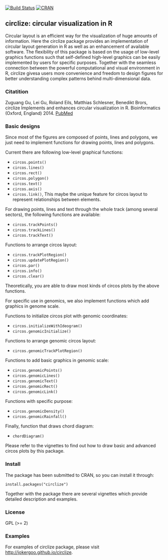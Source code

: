 [![Build Status](https://travis-ci.org/jokergoo/circlize.svg)](https://travis-ci.org/jokergoo/circlize)
[![CRAN](http://www.r-pkg.org/badges/version/circlize)](https://cran.r-project.org/web/packages/circlize/index.html) 

## circlize: circular visualization in R

Circular layout is an efficient way for the visualization of huge 
    amounts of information. Here the circlize package provides an implementation 
    of circular layout generation in R as well as an enhancement of available 
    software. The flexibility of this package is based on the usage of low-level 
    graphics functions such that self-defined high-level graphics can be easily 
    implemented by users for specific purposes. Together with the seamless 
    connection between the powerful computational and visual environment in R, 
    circlize givesa users more convenience and freedom to design figures for 
    better understanding complex patterns behind multi-dimensional data.

### Citatition

Zuguang Gu, Lei Gu, Roland Eils, Matthias Schlesner, Benedikt Brors, circlize Implements and enhances circular visualization in R. Bioinformatics (Oxford, England) 2014. [PubMed](http://www.ncbi.nlm.nih.gov/pubmed/24930139)

### Basic designs

Since most of the figures are composed of points, lines and polygons, 
we just need to implement functions for drawing points, lines and polygons.

Current there are following low-level graphical functions: 

- `circos.points()`
- `circos.lines()`
- `circos.rect()`
- `circos.polygon()`
- `circos.text()`
- `circos.axis()`
- `circos.link()`, This maybe the unique feature for circos layout to represent relationships between elements.
 
For drawing points, lines and text through the whole track (among several sectors), the following 
functions are available:

- `circos.trackPoints()`
- `circos.trackLines()`
- `circos.trackText()`

Functions to arrange circos layout:

- `circos.trackPlotRegion()`
- `circos.updatePlotRegion()`
- `circos.par()`
- `circos.info()`
- `circos.clear()`

Theoretically, you are able to draw most kinds of circos plots by the above functions.

For specific use in genomics, we also implement functions which add graphics in genome scale.

Functions to initialize circos plot with genomic coordinates:
 
- `circos.initializeWithIdeogram()`
- `circos.genomicInitialize()`

Functions to arrange genomic circos layout:

- `circos.genomicTrackPlotRegion()`

Functions to add basic graphics in genomic scale:

- `circos.genomicPoints()`
- `circos.genomicLines()`
- `circos.genomicText()`
- `circos.genomicRect()`
- `circos.genomicLink()`

Functions with specific purpose:

- `circos.genomicDensity()`
- `circos.genomicRainfall()`

Finally, function that draws chord diagram:

- `chordDiagram()`

Please refer to the vignettes to find out how to draw basic and advanced circos plots by this package.

### Install

The package has been submitted to CRAN, so you can install it through:

    install.packages("circlize")

Together with the package there are several vignettes which provide detailed description and examples.

### License

GPL (>= 2)

### Examples

For examples of circlize package, please visit http://jokergoo.github.io/circlize.
